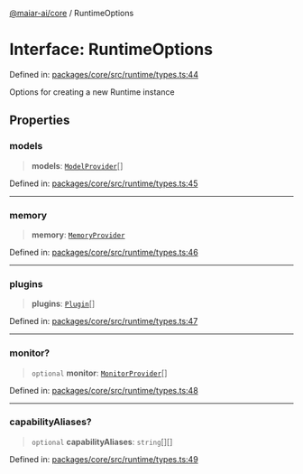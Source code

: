 [@maiar-ai/core](../index.md) / RuntimeOptions

# Interface: RuntimeOptions

Defined in: [packages/core/src/runtime/types.ts:44](https://github.com/UraniumCorporation/maiar-ai/blob/main/packages/core/src/runtime/types.ts#L44)

Options for creating a new Runtime instance

## Properties

### models

> **models**: [`ModelProvider`](ModelProvider.md)[]

Defined in: [packages/core/src/runtime/types.ts:45](https://github.com/UraniumCorporation/maiar-ai/blob/main/packages/core/src/runtime/types.ts#L45)

***

### memory

> **memory**: [`MemoryProvider`](MemoryProvider.md)

Defined in: [packages/core/src/runtime/types.ts:46](https://github.com/UraniumCorporation/maiar-ai/blob/main/packages/core/src/runtime/types.ts#L46)

***

### plugins

> **plugins**: [`Plugin`](Plugin.md)[]

Defined in: [packages/core/src/runtime/types.ts:47](https://github.com/UraniumCorporation/maiar-ai/blob/main/packages/core/src/runtime/types.ts#L47)

***

### monitor?

> `optional` **monitor**: [`MonitorProvider`](MonitorProvider.md)[]

Defined in: [packages/core/src/runtime/types.ts:48](https://github.com/UraniumCorporation/maiar-ai/blob/main/packages/core/src/runtime/types.ts#L48)

***

### capabilityAliases?

> `optional` **capabilityAliases**: `string`[][]

Defined in: [packages/core/src/runtime/types.ts:49](https://github.com/UraniumCorporation/maiar-ai/blob/main/packages/core/src/runtime/types.ts#L49)
